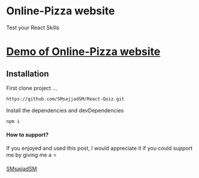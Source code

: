 
# Online-Pizza website
Test your React Skills

[Demo of Online-Pizza website](https://smsajjadsm.github.io/React-Quiz/)
===



## Installation


First clone project ...

```sh
https://github.com/SMsajjadSM/React-Quiz.git
```

Install the dependencies and devDependencies

```sh
npm i
```


#### How to support?
 If you enjoyed and used this post,
I would appreciate it if you could
support me by giving me a ⭐

[SMsajjadSM](https://github.com/SMsajjadSM/React-Quiz)

